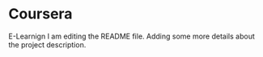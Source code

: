 # Coursera
E-Learnign
I am editing the README file. Adding some more details about the project description.
